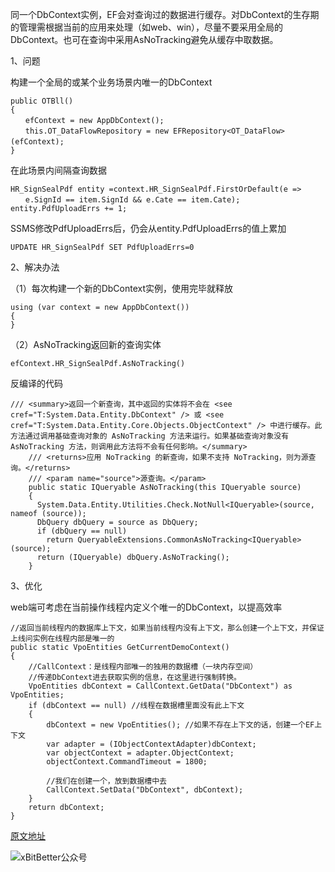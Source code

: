 同一个DbContext实例，EF会对查询过的数据进行缓存。对DbContext的生存期的管理需根据当前的应用来处理（如web、win），尽量不要采用全局的DbContext。也可在查询中采用AsNoTracking避免从缓存中取数据。

1、问题

构建一个全局的或某个业务场景内唯一的DbContext

```
public OTBll()
{
　　efContext = new AppDbContext();
　　this.OT_DataFlowRepository = new EFRepository<OT_DataFlow>(efContext);　
}
```
在此场景内间隔查询数据
```
HR_SignSealPdf entity =context.HR_SignSealPdf.FirstOrDefault(e =>
　　e.SignId == item.SignId && e.Cate == item.Cate);
entity.PdfUploadErrs += 1;
```

SSMS修改PdfUploadErrs后，仍会从entity.PdfUploadErrs的值上累加
```
UPDATE HR_SignSealPdf SET PdfUploadErrs=0
```

2、解决办法

（1）每次构建一个新的DbContext实例，使用完毕就释放

```
using (var context = new AppDbContext())
{
}
```

（2）AsNoTracking返回新的查询实体

```
efContext.HR_SignSealPdf.AsNoTracking()
```
反编译的代码

```
/// <summary>返回一个新查询，其中返回的实体将不会在 <see cref="T:System.Data.Entity.DbContext" /> 或 <see cref="T:System.Data.Entity.Core.Objects.ObjectContext" /> 中进行缓存。此方法通过调用基础查询对象的 AsNoTracking 方法来运行。如果基础查询对象没有 AsNoTracking 方法，则调用此方法将不会有任何影响。</summary>
    /// <returns>应用 NoTracking 的新查询，如果不支持 NoTracking，则为源查询。</returns>
    /// <param name="source">源查询。</param>
    public static IQueryable AsNoTracking(this IQueryable source)
    {
      System.Data.Entity.Utilities.Check.NotNull<IQueryable>(source, nameof (source));
      DbQuery dbQuery = source as DbQuery;
      if (dbQuery == null)
        return QueryableExtensions.CommonAsNoTracking<IQueryable>(source);
      return (IQueryable) dbQuery.AsNoTracking();
    }
```

3、优化

 web端可考虑在当前操作线程内定义个唯一的DbContext，以提高效率

```
//返回当前线程内的数据库上下文，如果当前线程内没有上下文，那么创建一个上下文，并保证上线问实例在线程内部是唯一的
public static VpoEntities GetCurrentDemoContext()
{
    //CallContext：是线程内部唯一的独用的数据槽（一块内存空间）
    //传递DbContext进去获取实例的信息，在这里进行强制转换。
    VpoEntities dbContext = CallContext.GetData("DbContext") as VpoEntities;
    if (dbContext == null) //线程在数据槽里面没有此上下文
    {
        dbContext = new VpoEntities(); //如果不存在上下文的话，创建一个EF上下文
        var adapter = (IObjectContextAdapter)dbContext;
        var objectContext = adapter.ObjectContext;
        objectContext.CommandTimeout = 1800;
 
        //我们在创建一个，放到数据槽中去
        CallContext.SetData("DbContext", dbContext);
    }
    return dbContext;
}
```

[原文地址](https://www.cnblogs.com/hepc/p/10253414.html)

![xBitBetter公众号](https://dotneteye.github.io/xbitbetter.png "xBitBetter公众号")
